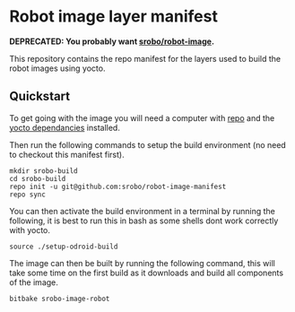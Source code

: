 Robot image layer manifest
==========================

**DEPRECATED: You probably want [srobo/robot-image](https://github.com/srobo/robot-image).**

This repository contains the repo manifest for the layers used to build the robot images using yocto.

Quickstart
----------

To get going with the image you will need a computer with [repo][repo] and the [yocto dependancies][yocto-deps] installed.

Then run the following commands to setup the build environment (no need to checkout this manifest first).

```
mkdir srobo-build
cd srobo-build
repo init -u git@github.com:srobo/robot-image-manifest
repo sync
```

You can then activate the build environment in a terminal by running the following, it is best to run this in bash as some shells dont work correctly with yocto.

```
source ./setup-odroid-build
```

The image can then be built by running the following command, this will take some time on the first build as it downloads and build all components of the image.

```
bitbake srobo-image-robot
```

[repo]: https://source.android.com/setup/develop#installing-repo
[yocto-deps]: https://www.yoctoproject.org/docs/2.4.2/yocto-project-qs/yocto-project-qs.html#packages
